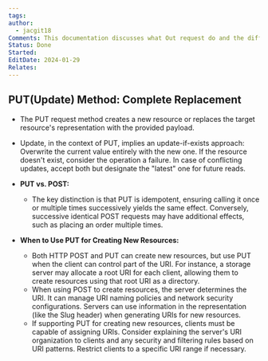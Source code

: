 ```yaml
---
tags: 
author:
  - jacgit18
Comments: This documentation discusses what Out request do and the difference between Put and Post request.
Status: Done
Started: 
EditDate: 2024-01-29
Relates:
---
```

## **PUT(Update) Method: Complete Replacement**
  - The PUT request method creates a new resource or replaces the target resource's representation with the provided payload.
  - Update, in the context of PUT, implies an update-if-exists approach: Overwrite the current value entirely with the new one. If the resource doesn't exist, consider the operation a failure. In case of conflicting updates, accept both but designate the "latest" one for future reads.

- **PUT vs. POST:**
  - The key distinction is that PUT is idempotent, ensuring calling it once or multiple times successively yields the same effect. Conversely, successive identical POST requests may have additional effects, such as placing an order multiple times.

- **When to Use PUT for Creating New Resources:**
  - Both HTTP POST and PUT can create new resources, but use PUT when the client can control part of the URI. For instance, a storage server may allocate a root URI for each client, allowing them to create resources using that root URI as a directory.
  - When using POST to create resources, the server determines the URI. It can manage URI naming policies and network security configurations. Servers can use information in the representation (like the Slug header) when generating URIs for new resources.
  - If supporting PUT for creating new resources, clients must be capable of assigning URIs. Consider explaining the server's URI organization to clients and any security and filtering rules based on URI patterns. Restrict clients to a specific URI range if necessary.